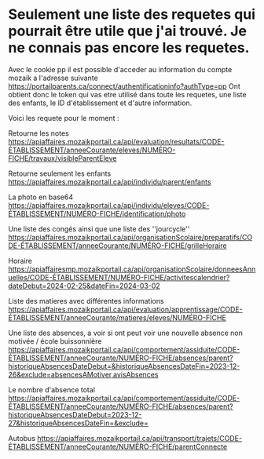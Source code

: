 # Seulement une liste des requetes qui pourrait être utile que j'ai trouvé. Je ne connais pas encore les requetes.

Avec le cookie pp il est possible d'acceder au information du compte mozaik a l'adresse suivante
https://portailparents.ca/connect/authentificationinfo?authType=pp­­­­­­
Ont obtient donc le token qui vas etre utilisé dans toute les requetes, une liste des enfants, le ID d'établissement et d'autre information.

Voici les requete pour le moment :

Retourne les notes
https://apiaffaires.mozaikportail.ca/api/evaluation/resultats/CODE-ÉTABLISSEMENT/anneeCourante/eleves/NUMÉRO-FICHE/travaux/visibleParentEleve

Retourne seulement les enfants
https://apiaffaires.mozaikportail.ca/api/individu/parent/enfants

La photo en base64
https://apiaffaires.mozaikportail.ca/api/individu/eleves/CODE-ÉTABLISSEMENT/NUMÉRO-FICHE/identification/photo

Une liste des congés ainsi que une liste des ''jourcycle''
https://apiaffaires.mozaikportail.ca/api/organisationScolaire/preparatifs/CODE-ÉTABLISSEMENT/anneeCourante/NUMÉRO-FICHE/grilleHoraire

Horaire
https://apiaffairesmp.mozaikportail.ca/api/organisationScolaire/donneesAnnuelles/CODE-ÉTABLISSEMENT/NUMÉRO-FICHE/activitescalendrier?dateDebut=2024-02-25&dateFin=2024-03-02

Liste des matieres avec différentes informations
https://apiaffaires.mozaikportail.ca/api/evaluation/apprentissage/CODE-ÉTABLISSEMENT/anneeCourante/matieres/eleves/NUMÉRO-FICHE

Une liste des absences, a voir si ont peut voir une nouvelle absence non motivée / école buissonnière
https://apiaffaires.mozaikportail.ca/api/comportement/assiduite/CODE-ÉTABLISSEMENT/anneeCourante/NUMÉRO-FICHE/absences/parent?historiqueAbsencesDateDebut=&historiqueAbsencesDateFin=2023-12-26&exclude=absencesAMotiver,avisAbsences

Le nombre d'absence total
https://apiaffaires.mozaikportail.ca/api/comportement/assiduite/CODE-ÉTABLISSEMENT/anneeCourante/NUMÉRO-FICHE/absences/parent?historiqueAbsencesDateDebut=2023-12-27&historiqueAbsencesDateFin=&exclude=

Autobus
https://apiaffaires.mozaikportail.ca/api/transport/trajets/CODE-ÉTABLISSEMENT/anneeCourante/NUMÉRO-FICHE/parentConnecte
